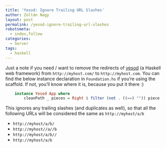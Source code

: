```yaml
---
title: 'Yesod: Ignore Trailing URL Slashes'
author: Zoltán Nagy
layout: post
permalink: /yesod-ignore-trailing-url-slashes
robotsmeta:
  - index,follow
categories:
  - Server
tags:
  - haskell
---
```

Just a note if you need / want to remove the redirects of [yesod][1] (a Haskell web framework) from `http://myhost.com/` to `http://myhost.com`. You can find the below instance declaration in `Foundation.hs` if you’re using the scaffold. If not, you’ll know where it is, because you put it there :)

 [1]: http://www.yesodweb.com/

```haskell
    instance Yesod App where
        cleanPath _ pieces = Right $ filter (not . ((==) "")) piece
```

This ignores any trailing slashes (and duplicates as well), so that all the following URLs will be considered the same as `http://myhost/a/b`

*   `http://myhost/a/b/`
*   `http://myhost//a//b`
*   `http://myhost/a/b//`
*   `http://myhost/a/b`

